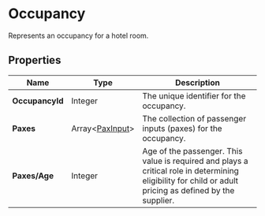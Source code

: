 # Occupancy

Represents an occupancy for a hotel room.

## Properties

| Name | Type | Description |
|------|------|-------------|
| **OccupancyId** | Integer | The unique identifier for the occupancy. |
| **Paxes** | Array&lt;[PaxInput](/docs/apis/for-sellers/connectors-pull-developers-api/api-reference/paxinput)&gt; | The collection of passenger inputs (paxes) for the occupancy. |
| **Paxes/Age** | Integer | Age of the passenger. This value is required and plays a critical role in determining eligibility for child or adult pricing as defined by the supplier. |
